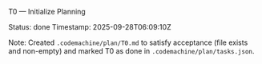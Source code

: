 T0 — Initialize Planning

Status: done
Timestamp: 2025-09-28T06:09:10Z

Note: Created `.codemachine/plan/T0.md` to satisfy acceptance (file exists and non-empty) and marked T0 as done in `.codemachine/plan/tasks.json`.

